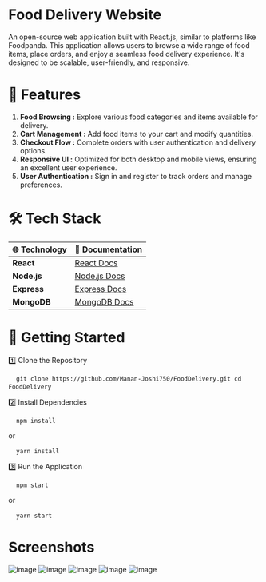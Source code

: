 # Food Delivery Website
An open-source web application built with React.js, similar to platforms like Foodpanda. This application allows users to browse a wide range of food items, place orders, and enjoy a seamless food delivery experience. It's designed to be scalable, user-friendly, and responsive.

# 🌟 Features

1. **Food Browsing :** Explore various food categories and items available for delivery.
2. **Cart Management :** Add food items to your cart and modify quantities.
3. **Checkout Flow :** Complete orders with user authentication and delivery options.
4. **Responsive UI :** Optimized for both desktop and mobile views, ensuring an excellent user experience.
5. **User Authentication :** Sign in and register to track orders and manage preferences.

# 🛠️ Tech Stack

| 🌐 Technology     | 📖 Documentation                                   |
|-------------------|----------------------------------------------------|
| **React**         | [React Docs](https://react.dev/)                   |
| **Node.js**       | [Node.js Docs](https://nodejs.org/)                |
| **Express**       | [Express Docs](https://expressjs.com/)             |
| **MongoDB**       | [MongoDB Docs](https://www.mongodb.com/docs/)      |


# 🚀 Getting Started

1️⃣ Clone the Repository
<pre> <code> git clone https://github.com/Manan-Joshi750/FoodDelivery.git cd FoodDelivery </code> </pre>

2️⃣ Install Dependencies
<pre> <code> npm install </code> </pre>

or

<pre> <code> yarn install </code> </pre>

3️⃣ Run the Application
<pre> <code> npm start </code> </pre>

or

<pre> <code> yarn start </code> </pre>

# Screenshots
![image](https://github.com/user-attachments/assets/2e0b2b40-95c0-4e7d-9733-9fd5aa8ed2e5)
![image](https://github.com/user-attachments/assets/2b1aecd3-63b0-4df1-af6b-259266e98d81)
![image](https://github.com/user-attachments/assets/448587c7-db02-4031-bbcf-0695d10c2591)
![image](https://github.com/user-attachments/assets/f25052c0-1275-42e9-862b-4760aa16ae82)
![image](https://github.com/user-attachments/assets/156fa28e-7bc3-487c-8a62-52f696145fa1)
